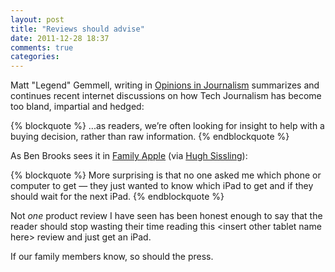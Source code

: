 ```yaml
---
layout: post
title: "Reviews should advise"
date: 2011-12-28 18:37
comments: true
categories: 
---
```


Matt "Legend" Gemmell, writing in [Opinions in Journalism](http://mattgemmell.com/2011/12/28/opinions-in-journalism/) summarizes and continues recent internet discussions on how Tech Journalism has become too bland, impartial and hedged:

{% blockquote %}
...as readers, we’re often looking for insight to help with a buying decision, rather than raw information.
{% endblockquote %}

As Ben Brooks sees it in [Family Apple](http://brooksreview.net/2011/12/apple-sissling/) (via [Hugh Sissling](http://www.woooster.co.uk/post/14922514968/family-apple)):

{% blockquote %}
More surprising is that no one asked me which phone or computer to get — they just wanted to know which iPad to get and if they should wait for the next iPad.
{% endblockquote %}

Not *one* product review I have seen has been honest enough to say that the reader should stop wasting their time reading this \<insert other tablet name here\> review and just get an iPad.

If our family members know, so should the press.

